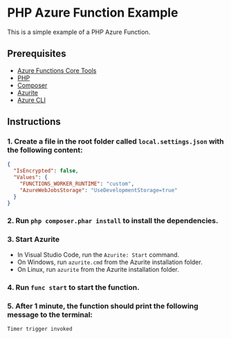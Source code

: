 # PHP Azure Function Example

This is a simple example of a PHP Azure Function.

## Prerequisites

- [Azure Functions Core Tools](https://learn.microsoft.com/en-us/azure/azure-functions/functions-run-local?tabs=v4%2Cwindows%2Ccsharp%2Cportal%2Cbash#install-the-azure-functions-core-tools)
- [PHP](https://www.php.net/downloads.php)
- [Composer](https://getcomposer.org/download/)
- [Azurite](https://learn.microsoft.com/en-us/azure/storage/common/storage-use-azurite?tabs=visual-studio-code#install-azurite)
- [Azure CLI](https://docs.microsoft.com/en-us/cli/azure/install-azure-cli?view=azure-cli-latest)

## Instructions

### 1. Create a file in the root folder called `local.settings.json` with the following content:

```json
{
  "IsEncrypted": false,
  "Values": {
    "FUNCTIONS_WORKER_RUNTIME": "custom",
    "AzureWebJobsStorage": "UseDevelopmentStorage=true"
  }
}
```

### 2. Run `php composer.phar install` to install the dependencies.

### 3. Start Azurite

- In Visual Studio Code, run the `Azurite: Start` command.
- On Windows, run `azurite.cmd` from the Azurite installation folder.
- On Linux, run `azurite` from the Azurite installation folder.

### 4. Run `func start` to start the function.

### 5. After 1 minute, the function should print the following message to the terminal:

```text
Timer trigger invoked
```
